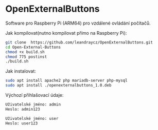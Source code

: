 # OpenExternalButtons
Software pro Raspberry Pi (ARM64) pro vzdálené ovládání počítačů.

Jak kompilovat(nutno kompilovat přímo na Raspberry Pi):
```sh
git clone  https://github.com/leandraycz/OpenExternalButtons.git
cd Open-External-Buttons
chmod +x build.sh
chmod 775 postinst
./build.sh
```

Jak instalovat:
```sh
sudo apt install apache2 php mariadb-server php-mysql
sudo apt install ./openexternalbuttons_1.0.deb
```

Výchozí přihlašovací údaje:
```txt
Uživatelské jméno: admin 
Heslo: admin123

Uživatelské jméno: user
Heslo: user123
```
